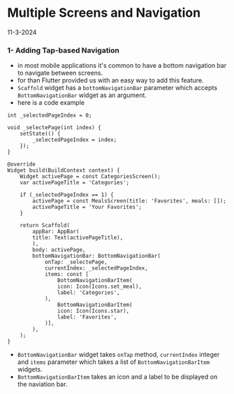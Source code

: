 # Multiple Screens and Navigation
11-3-2024

### 1- Adding Tap-based Navigation
* in most mobile applications it's common to have a bottom navigation bar to navigate between screens.
* for than Flutter provided us with an easy way to add this feature.
* `Scaffold` widget has a `bottomNavigationBar` parameter which accepts `BottomNavigationBar` widget as an argument.
* here is a code example
```
int _selectedPageIndex = 0;

void _selectePage(int index) {
    setState(() {
        _selectedPageIndex = index;
    });
}

@override
Widget build(BuildContext context) {
    Widget activePage = const CategoriesScreen();
    var activePageTitle = 'Categories';

    if (_selectedPageIndex == 1) {
        activePage = const MealsScreen(title: 'Favorites', meals: []);
        activePageTitle = 'Your Favorites';
    }

    return Scaffold(
        appBar: AppBar(
        title: Text(activePageTitle),
        ),
        body: activePage,
        bottomNavigationBar: BottomNavigationBar(
            onTap: _selectePage,
            currentIndex: _selectedPageIndex,
            items: const [
                BottomNavigationBarItem(
                icon: Icon(Icons.set_meal),
                label: 'Categories',
            ),
                BottomNavigationBarItem(
                icon: Icon(Icons.star),
                label: 'Favorites',
            )],
        ),
    );
}
```
* `BottomNavigationBar` widget takes `onTap` method, `currentIndex` integer and `items` parameter which takes a list of `BottomNavigationBarItem` widgets.
* `BottomNavigationBarItem` takes an icon and a label to be displayed on the naviation bar.
